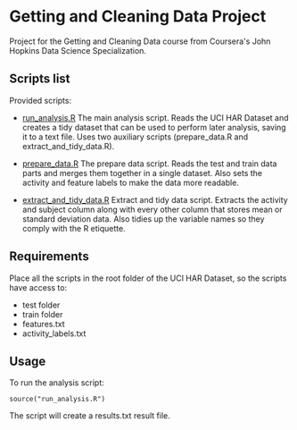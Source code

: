 # Getting and Cleaning Data Project
Project for the Getting and Cleaning Data course from Coursera's John Hopkins Data Science Specialization.

## Scripts list
Provided scripts:

* [run_analysis.R](run_analysis.R)
The main analysis script. 
Reads the UCI HAR Dataset and creates a tidy dataset that can be used to perform later analysis, saving it to a text file.
Uses two auxiliary scripts (prepare_data.R and extract_and_tidy_data.R).

* [prepare_data.R](prepare_data.R)
The prepare data script. 
Reads the test and train data parts and merges them together in a single dataset.
Also sets the activity and feature labels to make the data more readable.

* [extract_and_tidy_data.R](extract_and_tidy_data.R)
Extract and tidy data script.
Extracts the activity and subject column along with every other column that stores mean or standard deviation data.
Also tidies up the variable names so they comply with the R etiquette.

## Requirements
Place all the scripts in the root folder of the UCI HAR Dataset, so the scripts have access to:
* test folder
* train folder
* features.txt
* activity_labels.txt

## Usage
To run the analysis script:

	source("run_analysis.R")
	
The script will create a results.txt result file.